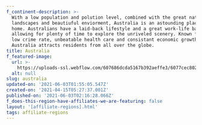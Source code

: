 ```yaml
---
f_continent-description: >-
  With a low population and polution level, combined with the great natural
  landscapes and beautiuful enviorment, Australia is an astounding place to call
  home. Australians have a laid-back lifestyle and a great work-life balance,
  allowing for plenty of time to explore the unriveled scenery. Known for their
  low crime rate, unbeatable health care and consistant economic growth,
  Australia attracts residents from all over the globe.
title: Australia
f_featured-image:
  url: >-
    https://uploads-ssl.webflow.com/607686dcda5167b392aeffe3/6077cec802c7ef0ecdfe86af_602f64f101cbbcontent_global-properties-australia.jpeg
  alt: null
slug: australia
updated-on: '2021-06-03T01:55:05.547Z'
created-on: '2021-04-15T05:27:37.001Z'
published-on: '2021-06-03T02:16:28.066Z'
f_does-this-region-have-affiliates-we-are-featuring: false
layout: '[affiliate-regions].html'
tags: affiliate-regions
---
```



